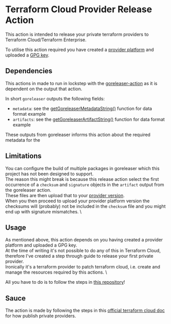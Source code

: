 # **Terraform Cloud Provider Release Action**

This action is intended to release your private terraform providers to Terraform Cloud/Terraform Enterprise.

To utilise this action required you have created a [provider platform]() and uploaded a [GPG key]().

## **Dependencies**

This actions in made to run in lockstep with the [goreleaser-action](https://github.com/goreleaser/goreleaser-action) as it is dependent on the output that action.

In short `goreleaser` outputs the following fields:

- `metadata`: see the [getGoreleaserMetadataString()](./internal/action/main_test.go#L138) function for data format example
- `artifacts`: see the [getGoreleaserArtifactString()](./internal/action/main_test.go#L154) function for data format example

These outputs from goreleaser informs this action about the required metadata for the

## **Limitations**

You can configure the build of multiple packages in goreleaser which this project has not been designed to support. \
The reason this might break is because this release action select the first occurrence of a `checksum` and `signature` objects in the `artifact` output from the goreleaser action. \
These files are then upload that to your [provider version](https://developer.hashicorp.com/terraform/cloud-docs/registry/publish-providers#create-a-version-and-platform). \
When you then proceed to upload your provider platform version the checksums will (probably) not be included in the `checksum` file and you might end up with signature mismatches. \

## **Usage**

As mentioned above, this action depends on you having created a provider platform and uploaded a GPG key. \
At the time of writing it's not possible to do any of this in Terraform Cloud, therefore I've created a step through guide to release your first private provider. \
Ironically it's a terraform provider to patch terraform cloud, i.e. create and manage the resources required by this actions. \

All you have to do is to follow the steps in [this repository](https://github.com/Tsanton/terraform-provider-tfepatch)!

## **Sauce**

The action is made by following the steps in this [official terraform cloud doc](https://developer.hashicorp.com/terraform/cloud-docs/registry/publish-providers) for how publish private providers.
